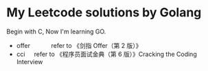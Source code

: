 # My Leetcode solutions by Golang
Begin with C, Now I'm learning GO.  
* offer&ensp;&ensp;&ensp;&ensp;&ensp;&ensp;&ensp;refer to 《剑指 Offer（第 2 版）》  
* cci&ensp;&ensp;&ensp;refer to 《程序员面试金典（第 6 版）》Cracking the Coding Interview  